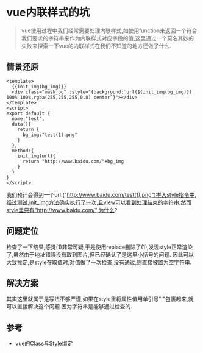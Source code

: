 # vue内联样式的坑
> vue使用过程中我们经常需要处理内联样式,如使用function来返回一个符合我们要求的字符串来作为内联样式对应字段的值,这里通过一个莫名其妙的失败来探索一下vue的内联样式在我们不知道的地方还做了什么.
## 情景还原
```vue
<template>
  {{init_img(bg_img)}}
  <div class="mask_bg" :style="{background:`url(${init_img(bg_img)}) 100% 100%,rgba(255,255,255,0.8) center`}"></div>
</template>
<script>
export default {
  name:"test",
  data(){
    return {
      bg_img:"test(1).png"
    }
  },
  method:{
    init_img(url){
      return "http://www.baidu.com/"+bg_img
    }
  }
}
</script>
```

我们预计会得到一个url:("http://www.baidu.com/test(1).png")拼入style指令中,经过测试,init_img方法确实执行了一次,且view可以看到处理结束的字符串,然而style里只有"http://www.baidu.com/",为什么?

## 问题定位

检查了一下结果,感觉(1)非常可疑,于是使用replace删除了(1),发现style正常渲染了,虽然由于地址错误没有取到图片,但已经确认了是这里小括号的问题.
因此可以大致推定,是style在取值时,对值做了一次检查,没有通过,则直接被置为空字符串.

## 解决方案

其实这里就属于是写法不够严谨,如果在style里将属性值用单引号"'"包裹起来,就可以直接解决这个问题.因为字符串是能够通过检查的.
## 参考
- [vue的Class与Style绑定](https://cn.vuejs.org/v2/guide/class-and-style.html)
